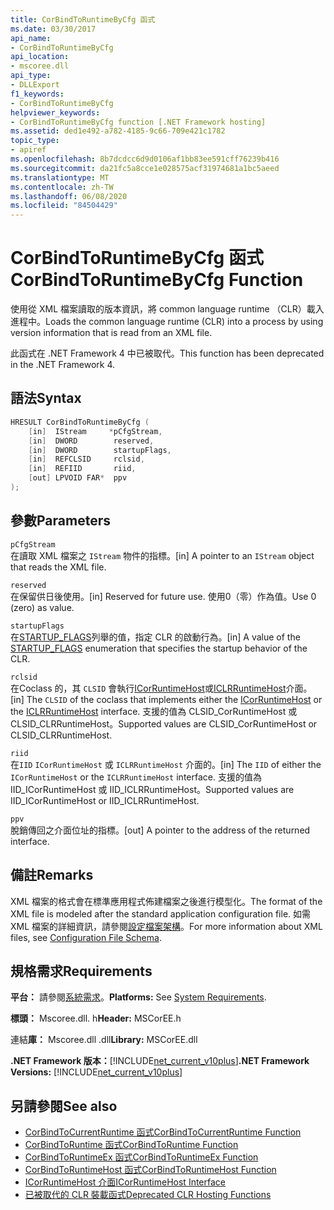 ```yaml
---
title: CorBindToRuntimeByCfg 函式
ms.date: 03/30/2017
api_name:
- CorBindToRuntimeByCfg
api_location:
- mscoree.dll
api_type:
- DLLExport
f1_keywords:
- CorBindToRuntimeByCfg
helpviewer_keywords:
- CorBindToRuntimeByCfg function [.NET Framework hosting]
ms.assetid: ded1e492-a782-4185-9c66-709e421c1782
topic_type:
- apiref
ms.openlocfilehash: 8b7dcdcc6d9d0106af1bb83ee591cff76239b416
ms.sourcegitcommit: da21fc5a8cce1e028575acf31974681a1bc5aeed
ms.translationtype: MT
ms.contentlocale: zh-TW
ms.lasthandoff: 06/08/2020
ms.locfileid: "84504429"
---
```

# <a name="corbindtoruntimebycfg-function"></a><span data-ttu-id="81787-102">CorBindToRuntimeByCfg 函式</span><span class="sxs-lookup"><span data-stu-id="81787-102">CorBindToRuntimeByCfg Function</span></span>
<span data-ttu-id="81787-103">使用從 XML 檔案讀取的版本資訊，將 common language runtime （CLR）載入進程中。</span><span class="sxs-lookup"><span data-stu-id="81787-103">Loads the common language runtime (CLR) into a process by using version information that is read from an XML file.</span></span>  
  
 <span data-ttu-id="81787-104">此函式在 .NET Framework 4 中已被取代。</span><span class="sxs-lookup"><span data-stu-id="81787-104">This function has been deprecated in the .NET Framework 4.</span></span>  
  
## <a name="syntax"></a><span data-ttu-id="81787-105">語法</span><span class="sxs-lookup"><span data-stu-id="81787-105">Syntax</span></span>  
  
```cpp  
HRESULT CorBindToRuntimeByCfg (  
    [in]  IStream     *pCfgStream,  
    [in]  DWORD        reserved,  
    [in]  DWORD        startupFlags,  
    [in]  REFCLSID     rclsid,  
    [in]  REFIID       riid,
    [out] LPVOID FAR*  ppv  
);  
```  
  
## <a name="parameters"></a><span data-ttu-id="81787-106">參數</span><span class="sxs-lookup"><span data-stu-id="81787-106">Parameters</span></span>  
 `pCfgStream`  
 <span data-ttu-id="81787-107">在讀取 XML 檔案之 `IStream` 物件的指標。</span><span class="sxs-lookup"><span data-stu-id="81787-107">[in] A pointer to an `IStream` object that reads the XML file.</span></span>  
  
 `reserved`  
 <span data-ttu-id="81787-108">在保留供日後使用。</span><span class="sxs-lookup"><span data-stu-id="81787-108">[in] Reserved for future use.</span></span> <span data-ttu-id="81787-109">使用0（零）作為值。</span><span class="sxs-lookup"><span data-stu-id="81787-109">Use 0 (zero) as value.</span></span>  
  
 `startupFlags`  
 <span data-ttu-id="81787-110">在[STARTUP_FLAGS](startup-flags-enumeration.md)列舉的值，指定 CLR 的啟動行為。</span><span class="sxs-lookup"><span data-stu-id="81787-110">[in] A value of the [STARTUP_FLAGS](startup-flags-enumeration.md) enumeration that specifies the startup behavior of the CLR.</span></span>  
  
 `rclsid`  
 <span data-ttu-id="81787-111">在Coclass 的，其 `CLSID` 會執行[ICorRuntimeHost](icorruntimehost-interface.md)或[ICLRRuntimeHost](iclrruntimehost-interface.md)介面。</span><span class="sxs-lookup"><span data-stu-id="81787-111">[in] The `CLSID` of the coclass that implements either the [ICorRuntimeHost](icorruntimehost-interface.md) or the [ICLRRuntimeHost](iclrruntimehost-interface.md) interface.</span></span> <span data-ttu-id="81787-112">支援的值為 CLSID_CorRuntimeHost 或 CLSID_CLRRuntimeHost。</span><span class="sxs-lookup"><span data-stu-id="81787-112">Supported values are CLSID_CorRuntimeHost or CLSID_CLRRuntimeHost.</span></span>  
  
 `riid`  
 <span data-ttu-id="81787-113">在`IID` `ICorRuntimeHost` 或 `ICLRRuntimeHost` 介面的。</span><span class="sxs-lookup"><span data-stu-id="81787-113">[in] The `IID` of either the `ICorRuntimeHost` or the `ICLRRuntimeHost` interface.</span></span> <span data-ttu-id="81787-114">支援的值為 IID_ICorRuntimeHost 或 IID_ICLRRuntimeHost。</span><span class="sxs-lookup"><span data-stu-id="81787-114">Supported values are IID_ICorRuntimeHost or IID_ICLRRuntimeHost.</span></span>  
  
 `ppv`  
 <span data-ttu-id="81787-115">脫銷傳回之介面位址的指標。</span><span class="sxs-lookup"><span data-stu-id="81787-115">[out] A pointer to the address of the returned interface.</span></span>  
  
## <a name="remarks"></a><span data-ttu-id="81787-116">備註</span><span class="sxs-lookup"><span data-stu-id="81787-116">Remarks</span></span>  
 <span data-ttu-id="81787-117">XML 檔案的格式會在標準應用程式佈建檔案之後進行模型化。</span><span class="sxs-lookup"><span data-stu-id="81787-117">The format of the XML file is modeled after the standard application configuration file.</span></span> <span data-ttu-id="81787-118">如需 XML 檔案的詳細資訊，請參閱[設定檔案架構](../../configure-apps/file-schema/index.md)。</span><span class="sxs-lookup"><span data-stu-id="81787-118">For more information about XML files, see [Configuration File Schema](../../configure-apps/file-schema/index.md).</span></span>  
  
## <a name="requirements"></a><span data-ttu-id="81787-119">規格需求</span><span class="sxs-lookup"><span data-stu-id="81787-119">Requirements</span></span>  
 <span data-ttu-id="81787-120">**平台：** 請參閱[系統需求](../../get-started/system-requirements.md)。</span><span class="sxs-lookup"><span data-stu-id="81787-120">**Platforms:** See [System Requirements](../../get-started/system-requirements.md).</span></span>  
  
 <span data-ttu-id="81787-121">**標頭：** Mscoree.dll. h</span><span class="sxs-lookup"><span data-stu-id="81787-121">**Header:** MSCorEE.h</span></span>  
  
 <span data-ttu-id="81787-122">連結**庫：** Mscoree.dll .dll</span><span class="sxs-lookup"><span data-stu-id="81787-122">**Library:** MSCorEE.dll</span></span>  
  
 <span data-ttu-id="81787-123">**.NET Framework 版本：**[!INCLUDE[net_current_v10plus](../../../../includes/net-current-v10plus-md.md)]</span><span class="sxs-lookup"><span data-stu-id="81787-123">**.NET Framework Versions:** [!INCLUDE[net_current_v10plus](../../../../includes/net-current-v10plus-md.md)]</span></span>  
  
## <a name="see-also"></a><span data-ttu-id="81787-124">另請參閱</span><span class="sxs-lookup"><span data-stu-id="81787-124">See also</span></span>

- [<span data-ttu-id="81787-125">CorBindToCurrentRuntime 函式</span><span class="sxs-lookup"><span data-stu-id="81787-125">CorBindToCurrentRuntime Function</span></span>](corbindtocurrentruntime-function.md)
- [<span data-ttu-id="81787-126">CorBindToRuntime 函式</span><span class="sxs-lookup"><span data-stu-id="81787-126">CorBindToRuntime Function</span></span>](corbindtoruntime-function.md)
- [<span data-ttu-id="81787-127">CorBindToRuntimeEx 函式</span><span class="sxs-lookup"><span data-stu-id="81787-127">CorBindToRuntimeEx Function</span></span>](corbindtoruntimeex-function.md)
- [<span data-ttu-id="81787-128">CorBindToRuntimeHost 函式</span><span class="sxs-lookup"><span data-stu-id="81787-128">CorBindToRuntimeHost Function</span></span>](corbindtoruntimehost-function.md)
- [<span data-ttu-id="81787-129">ICorRuntimeHost 介面</span><span class="sxs-lookup"><span data-stu-id="81787-129">ICorRuntimeHost Interface</span></span>](icorruntimehost-interface.md)
- [<span data-ttu-id="81787-130">已被取代的 CLR 裝載函式</span><span class="sxs-lookup"><span data-stu-id="81787-130">Deprecated CLR Hosting Functions</span></span>](deprecated-clr-hosting-functions.md)
